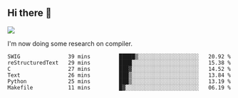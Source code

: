 


<!--
**liusy58/liusy58** is a ✨ _special_ ✨ repository because its `README.md` (this file) appears on your GitHub profile.

Here are some ideas to get you started:

- 🔭 I’m currently working on ...
- 🌱 I’m currently learning ...
- 👯 I’m looking to collaborate on ...
- 🤔 I’m looking for help with ...
- 💬 Ask me about ...
- 📫 How to reach me: ...
- 😄 Pronouns: ...
- ⚡ Fun fact: ...
-->
<!--
![](https://komarev.com/ghpvc/?username=liusy58&color=brightgreen&label=PROFILE+VIEWS)




- 🔭 I’m currently working on my .
- 📫 How to reach me:plz contact me by [email](liusy58@,ail2.sysu.edu.cn) or WeChat(LIUSIYU_58)
- 🏫 I'm an undergraduate in Sun-Yat-sen University majoring in the computer science. Expected to graduate in Spring 2021.
- 👯 I'm now interested in System such as OS, Compiler and Database. 
- 🤔 I’m looking for help with Database System.
-->

## Hi there 👋
![](https://komarev.com/ghpvc/?username=liusy58&color=brightgreen&label=PROFILE+VIEWS)



I'm now doing some research on compiler.



 <!--START_SECTION:waka-->

```text
SWIG               39 mins         █████▒░░░░░░░░░░░░░░░░░░░   20.92 %
reStructuredText   29 mins         ████░░░░░░░░░░░░░░░░░░░░░   15.38 %
C                  27 mins         ███▓░░░░░░░░░░░░░░░░░░░░░   14.52 %
Text               26 mins         ███▒░░░░░░░░░░░░░░░░░░░░░   13.84 %
Python             25 mins         ███▒░░░░░░░░░░░░░░░░░░░░░   13.19 %
Makefile           11 mins         █▓░░░░░░░░░░░░░░░░░░░░░░░   06.19 %
```

<!--END_SECTION:waka-->
